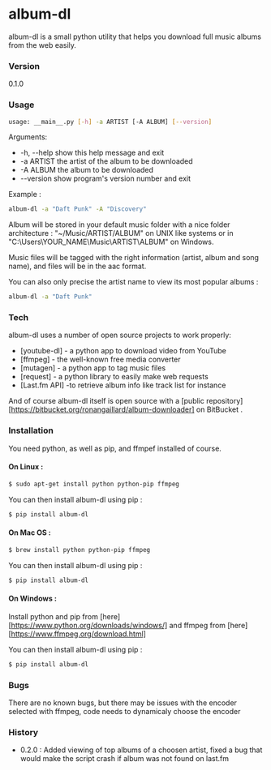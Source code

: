 # album-dl

album-dl is a small python utility that helps you download full music albums from the web easily.

### Version
0.1.0

### Usage
```sh
usage: __main__.py [-h] -a ARTIST [-A ALBUM] [--version]
```
Arguments:
* -h, --help  show this help message and exit
* -a ARTIST   the artist of the album to be downloaded
* -A ALBUM    the album to be downloaded
* --version   show program's version number and exit

Example :

```sh
album-dl -a "Daft Punk" -A "Discovery"
```

Album will be stored in your default music folder with a nice folder architecture : "~/Music/ARTIST/ALBUM" on UNIX like systems or in "C:\Users\YOUR_NAME\Music\ARTIST\ALBUM" on Windows.

Music files will be tagged with the right information (artist, album and song name), and files will be in the aac format.

You can also only precise the artist name to view its most popular albums :

```sh
album-dl -a "Daft Punk"
```

### Tech

album-dl uses a number of open source projects to work properly:

* [youtube-dl] - a python app to download video from YouTube
* [ffmpeg] - the well-known free media converter
* [mutagen] - a python app to tag music files
* [request] - a python library to easily make web requests
* [Last.fm API] -to retrieve album info like track list for instance

And of course album-dl itself is open source with a [public repository][https://bitbucket.org/ronangaillard/album-downloader]
 on BitBucket .

### Installation

You need python, as well as pip, and ffmpef installed of course.

#### On Linux :

```sh
$ sudo apt-get install python python-pip ffmpeg
```

You can then install album-dl using pip :
```sh
$ pip install album-dl
```

#### On Mac OS :

```sh
$ brew install python python-pip ffmpeg
```

You can then install album-dl using pip :
```sh
$ pip install album-dl
```


#### On Windows :

Install python and pip from [here][https://www.python.org/downloads/windows/] and ffmpeg from [here][https://www.ffmpeg.org/download.html]

You can then install album-dl using pip :
```sh
$ pip install album-dl
```

### Bugs

There are no known bugs, but there may be issues with the encoder selected with ffmpeg, code needs to dynamicaly choose the encoder

### History

* 0.2.0 : Added viewing of top albums of a choosen artist, fixed a bug that would make the script crash if album was not found on last.fm


